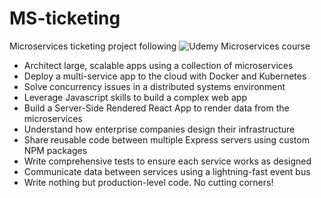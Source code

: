 # MS-ticketing

Microservices ticketing project following
![Udemy Microservices course](https://www.udemy.com/course/microservices-with-node-js-and-react/)

- Architect large, scalable apps using a collection of microservices
- Deploy a multi-service app to the cloud with Docker and Kubernetes
- Solve concurrency issues in a distributed systems environment
- Leverage Javascript skills to build a complex web app
- Build a Server-Side Rendered React App to render data from the microservices
- Understand how enterprise companies design their infrastructure
- Share reusable code between multiple Express servers using custom NPM packages
- Write comprehensive tests to ensure each service works as designed
- Communicate data between services using a lightning-fast event bus
- Write nothing but production-level code. No cutting corners!
